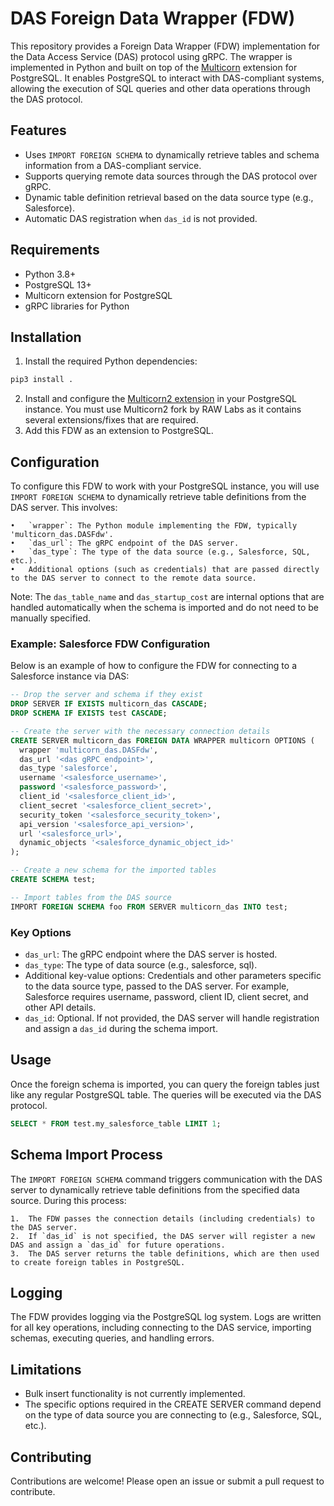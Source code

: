 # DAS Foreign Data Wrapper (FDW)

This repository provides a Foreign Data Wrapper (FDW) implementation for the Data Access Service (DAS) protocol using gRPC. The wrapper is implemented in Python and built on top of the [Multicorn](https://github.com/Kozea/Multicorn) extension for PostgreSQL. It enables PostgreSQL to interact with DAS-compliant systems, allowing the execution of SQL queries and other data operations through the DAS protocol.

## Features

- Uses `IMPORT FOREIGN SCHEMA` to dynamically retrieve tables and schema information from a DAS-compliant service.
- Supports querying remote data sources through the DAS protocol over gRPC.
- Dynamic table definition retrieval based on the data source type (e.g., Salesforce).
- Automatic DAS registration when `das_id` is not provided.

## Requirements

- Python 3.8+
- PostgreSQL 13+
- Multicorn extension for PostgreSQL
- gRPC libraries for Python

## Installation

1. Install the required Python dependencies:

```bash
pip3 install .
```

2.	Install and configure the [Multicorn2 extension](https://github.com/raw-labs/multicorn2) in your PostgreSQL instance. You must use Multicorn2 fork by RAW Labs as it contains several extensions/fixes that are required.
3.	Add this FDW as an extension to PostgreSQL.

## Configuration

To configure this FDW to work with your PostgreSQL instance, you will use `IMPORT FOREIGN SCHEMA` to dynamically retrieve table definitions from the DAS server. This involves:

	•	`wrapper`: The Python module implementing the FDW, typically 'multicorn_das.DASFdw'.
	•	`das_url`: The gRPC endpoint of the DAS server.
	•	`das_type`: The type of the data source (e.g., Salesforce, SQL, etc.).
	•	Additional options (such as credentials) that are passed directly to the DAS server to connect to the remote data source.

Note: The `das_table_name` and `das_startup_cost` are internal options that are handled automatically when the schema is imported and do not need to be manually specified.

### Example: Salesforce FDW Configuration

Below is an example of how to configure the FDW for connecting to a Salesforce instance via DAS:

```sql
-- Drop the server and schema if they exist
DROP SERVER IF EXISTS multicorn_das CASCADE;
DROP SCHEMA IF EXISTS test CASCADE;

-- Create the server with the necessary connection details
CREATE SERVER multicorn_das FOREIGN DATA WRAPPER multicorn OPTIONS (
  wrapper 'multicorn_das.DASFdw',
  das_url '<das gRPC endpoint>',
  das_type 'salesforce',
  username '<salesforce_username>',
  password '<salesforce_password>',
  client_id '<salesforce_client_id>',
  client_secret '<salesforce_client_secret>',
  security_token '<salesforce_security_token>',
  api_version '<salesforce_api_version>',
  url '<salesforce_url>',
  dynamic_objects '<salesforce_dynamic_object_id>'
);

-- Create a new schema for the imported tables
CREATE SCHEMA test;

-- Import tables from the DAS source
IMPORT FOREIGN SCHEMA foo FROM SERVER multicorn_das INTO test;
```

### Key Options

- `das_url`: The gRPC endpoint where the DAS server is hosted.
- `das_type`: The type of data source (e.g., salesforce, sql).
- Additional key-value options: Credentials and other parameters specific to the data source type, passed to the DAS server. For example, Salesforce requires username, password, client ID, client secret, and other API details.
- `das_id`: Optional. If not provided, the DAS server will handle registration and assign a `das_id` during the schema import.

## Usage

Once the foreign schema is imported, you can query the foreign tables just like any regular PostgreSQL table. The queries will be executed via the DAS protocol.

```sql
SELECT * FROM test.my_salesforce_table LIMIT 1;
```

## Schema Import Process

The `IMPORT FOREIGN SCHEMA` command triggers communication with the DAS server to dynamically retrieve table definitions from the specified data source. During this process:

	1.	The FDW passes the connection details (including credentials) to the DAS server.
	2.	If `das_id` is not specified, the DAS server will register a new DAS and assign a `das_id` for future operations.
	3.	The DAS server returns the table definitions, which are then used to create foreign tables in PostgreSQL.

## Logging

The FDW provides logging via the PostgreSQL log system. Logs are written for all key operations, including connecting to the DAS service, importing schemas, executing queries, and handling errors.

## Limitations

-	Bulk insert functionality is not currently implemented.
-	The specific options required in the CREATE SERVER command depend on the type of data source you are connecting to (e.g., Salesforce, SQL, etc.).

## Contributing

Contributions are welcome! Please open an issue or submit a pull request to contribute.

